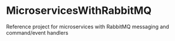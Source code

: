 # MicroservicesWithRabbitMQ
Reference project for microservices with RabbitMQ messaging and command/event handlers

